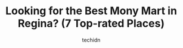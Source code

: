 ---
layout: ampstory
image: https://i0.wp.com/www.auto.or.id/wp-content/uploads/2023/06/cash-money-0-regina-1686325110.jpeg?resize=640,853
author: techidn
featured: false
description: Regina, Saskatchewan, Canada is a haven for Mony Mart enthusiasts, boasting an impressive array of 7 top-notch establishments. Whether youre a seasoned connoisseur or simply curious to expl
title: Looking for the Best Mony Mart in Regina? (7 Top-rated Places)
cover:
   title: Looking for the Best Mony Mart in Regina? (7 Top-rated Places)
   subtitle: AUTO.OR.ID
   background: https://www.auto.or.id/wp-content/uploads/2023/06/cash-money-0-regina-1686325110.jpeg

pages: 
 - layout: thirds
   top: <h1>#1 Money Mart</h1>
   bottom: "<p>The services were great very friendly staff</p>"
   background: https://www.auto.or.id/wp-content/uploads/2023/06/cash-money-1-regina-1686325112.jpeg
   backgroundblur: true
 - layout: thirds
   top: <h1>#2 Cash Money</h1>
   bottom: "<p>475 Albert St, Regina, SK S4R 2P1, Canada</p>"
   background: https://www.auto.or.id/wp-content/uploads/2023/06/cash-money-2-regina-1686325112.jpeg
   cta:
      link: https://www.auto.or.id/looking-for-the-best-mony-mart-in-regina-7-top-rated-places/
      text: Looking for the Best Mony Mart in Regina? (7 Top-rated Places)
 - layout: thirds
   top: <h1>#3 Money Mart</h1>
   bottom: "<p>2049 Park St, Regina, SK S4N 6S2, Canada</p>"
   background: https://images.unsplash.com/photo-1508974491678-7ec251d629fd?ixlib=rb-4.0.3&ixid=MnwxMjA3fDB8MHxwaG90by1wYWdlfHx8fGVufDB8fHx8&auto=format&fit=crop&w=640&h=853&q=80
   cta:
      link: https://www.auto.or.id/looking-for-the-best-mony-mart-in-regina-7-top-rated-places/
      text: Looking for the Best Mony Mart in Regina? (7 Top-rated Places)
 - layout: thirds
   top: <h1>#4 Cash Money</h1>
   bottom: "<p>101 Victoria Ave #25, Regina, SK S4N 0N3, Canada</p>"
   background: https://images.unsplash.com/photo-1579124688690-5476c5d01fde?ixlib=rb-4.0.3&ixid=MnwxMjA3fDB8MHxwaG90by1wYWdlfHx8fGVufDB8fHx8&auto=format&fit=crop&w=640&h=853&q=80
   cta:
      link: https://www.auto.or.id/looking-for-the-best-mony-mart-in-regina-7-top-rated-places/
      text: Looking for the Best Mony Mart in Regina? (7 Top-rated Places)
 - layout: thirds
   top: <h1>#5 Money Mart</h1>
   bottom: "<p>2616 Victoria Ave E, Regina, SK S4N 6M5, Canada</p>"
   background: https://images.unsplash.com/photo-1484136063621-1acbc3b4ec98?ixlib=rb-4.0.3&ixid=MnwxMjA3fDB8MHxwaG90by1wYWdlfHx8fGVufDB8fHx8&auto=format&fit=crop&w=640&h=853&q=80
   cta:
      link: https://www.auto.or.id/looking-for-the-best-mony-mart-in-regina-7-top-rated-places/
      text: Looking for the Best Mony Mart in Regina? (7 Top-rated Places)
 - layout: thirds
   top: <h1>#6 Western Union Agent Location</h1>
   bottom: "<p>Money Mart, 1005 Albert St, Regina, SK S4R 2P9, Canada</p>"
   background: https://images.unsplash.com/photo-1618156903850-a0277427c567?ixlib=rb-4.0.3&ixid=MnwxMjA3fDB8MHxwaG90by1wYWdlfHx8fGVufDB8fHx8&auto=format&fit=crop&w=640&h=853&q=80
   cta:
      link: https://www.auto.or.id/looking-for-the-best-mony-mart-in-regina-7-top-rated-places/
      text: Looking for the Best Mony Mart in Regina? (7 Top-rated Places)

 - layout: thirds
   middle: Continue reading...
   background: https://images.unsplash.com/photo-1625863929285-5e37a6b0df1c?ixlib=rb-4.0.3&ixid=MnwxMjA3fDB8MHxwaG90by1wYWdlfHx8fGVufDB8fHx8&auto=format&fit=crop&w=640&h=853&q=80
   cta:
      link: https://www.auto.or.id/looking-for-the-best-mony-mart-in-regina-7-top-rated-places/
      text: Looking for the Best Mony Mart in Regina? (7 Top-rated Places)

---